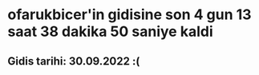 # ofarukbicer'in gidisine son 4 gun 13 saat 38 dakika 50 saniye kaldi

## Gidis tarihi: 30.09.2022 :(